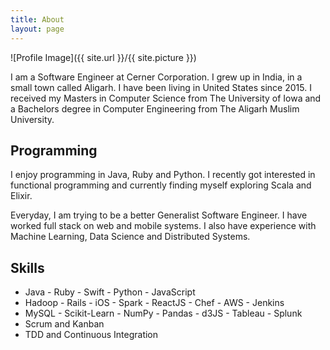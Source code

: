 ```yaml
---
title: About
layout: page
---
```

![Profile Image]({{ site.url }}/{{ site.picture }})

<p>I am a Software Engineer at Cerner Corporation. I grew up in India, in a small town called Aligarh. I have been living in United States since 2015. I received my Masters in Computer Science from The University of Iowa and a Bachelors degree in Computer Engineering from The Aligarh Muslim University. </p>

<h2> Programming </h2>
<p> I enjoy programming in Java, Ruby and Python. I recently got interested in functional programming and currently finding myself exploring Scala and Elixir.

Everyday, I am trying to be a better Generalist Software Engineer. I have worked full stack on web and mobile systems. I also have experience with Machine Learning, Data Science and Distributed Systems.


<h2>Skills</h2>

<ul class="skill-list">
	<li>Java - Ruby - Swift - Python - JavaScript </li>
	<li>Hadoop - Rails - iOS - Spark - ReactJS - Chef - AWS - Jenkins</li>
	<li>MySQL - Scikit-Learn - NumPy - Pandas - d3JS - Tableau - Splunk</li>
	<li>Scrum and Kanban</li>
	<li>TDD and Continuous Integration</li>
</ul>
